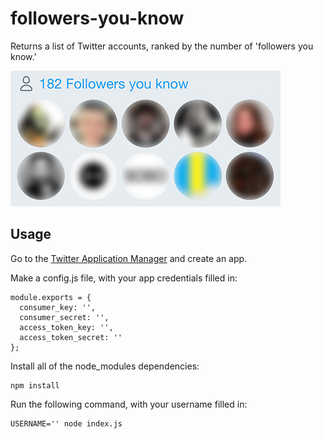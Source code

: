 # followers-you-know
Returns a list of Twitter accounts, ranked by the number of 'followers you know.'

![screenshot](/screenshot.jpg)

## Usage
Go to the [Twitter Application Manager](https://apps.twitter.com/) and create an app.

Make a config.js file, with your app credentials filled in:

```
module.exports = {
  consumer_key: '',
  consumer_secret: '',
  access_token_key: '',
  access_token_secret: ''
};
```

Install all of the node_modules dependencies:

```
npm install
```

Run the following command, with your username filled in:

```
USERNAME='' node index.js
```
